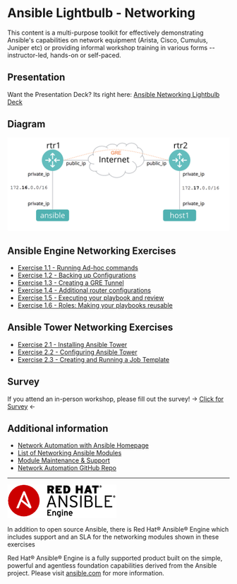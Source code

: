 # Ansible Lightbulb - Networking

This content is a multi-purpose toolkit for effectively demonstrating Ansible's capabilities on network equipment (Arista, Cisco, Cumulus, Juniper etc) or providing informal workshop training in various forms -- instructor-led, hands-on or self-paced.

## Presentation
Want the Presentation Deck?  Its right here:
[Ansible Networking Lightbulb Deck](../../decks/ansible-networking.html)

## Diagram
![network diagram](diagram.png)

## Ansible Engine Networking Exercises

 - [Exercise 1.1 - Running Ad-hoc commands](1.1-adhoc)
 - [Exercise 1.2 - Backing up Configurations](1.2-backup)
 - [Exercise 1.3 - Creating a GRE Tunnel](1.3-gre)
 - [Exercise 1.4 - Additional router configurations](1.4-router_configs)
 - [Exercise 1.5 - Executing your playbook and review](1.5-run_routing_configs)                                              
 - [Exercise 1.6 - Roles: Making your playbooks reusable](1.6-roles)

## Ansible Tower Networking Exercises

- [Exercise 2.1 - Installing Ansible Tower](2.1-towerinstall)
- [Exercise 2.2 - Configuring Ansible Tower](2.2-towerconfigure)
- [Exercise 2.3 - Creating and Running a Job Template](2.3-towerjob)

## Survey
If you attend an in-person workshop, please fill out the survey!
-> [Click for Survey](http://bit.ly/net-lightbulb-survey) <-

## Additional information
 - [Network Automation with Ansible Homepage](https://www.ansible.com/network-automation)
 - [List of Networking Ansible Modules](http://docs.ansible.com/ansible/latest/list_of_network_modules.html)
 - [Module Maintenance & Support](http://docs.ansible.com/ansible/latest/modules_support.html)
 - [Network Automation GitHub Repo](https://github.com/network-automation)

 ---
 ![Ansible Red Hat Engine](ansible-engine-small.png)

 In addition to open source Ansible, there is Red Hat® Ansible® Engine which includes support and an SLA for the networking modules shown in these exercises

 Red Hat® Ansible® Engine is a fully supported product built on the simple, powerful and agentless foundation capabilities derived from the Ansible project.  Please visit [ansible.com](https://www.ansible.com/ansible-engine) for more information.

